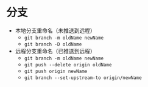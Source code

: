 # 分支

- 本地分支重命名（未推送到远程）
  - `git branch -m oldName newName`
  - `git branch -D oldName`
- 远程分支重命名（已推送到远程）
  - `git branch -m oldName newName`
  - `git push --delete origin oldName`
  - `git push origin newName`
  - `git branch --set-upstream-to origin/newName`
